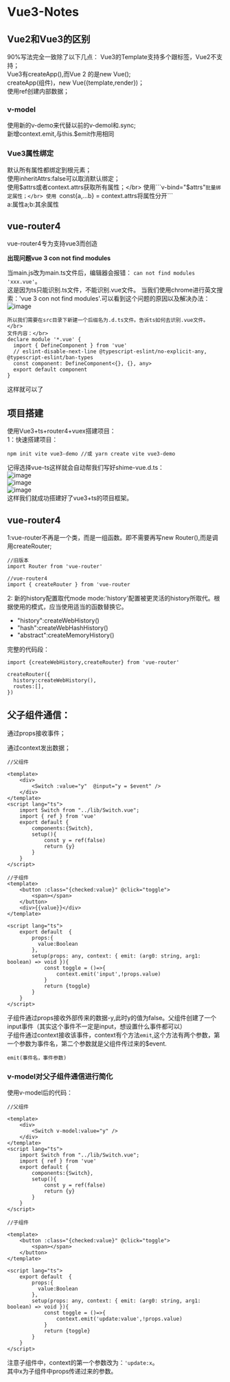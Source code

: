 # Vue3-Notes

## Vue2和Vue3的区别

90%写法完全一致除了以下几点：
Vue3的Template支持多个跟标签，Vue2不支持；</br>
Vue3有createApp(),而Vue 2 的是new Vue();</br>
createApp(组件)，new Vue({template,render})；</br>
使用ref创建内部数据；</br>

### v-model

使用新的v-demo来代替以前的v-demol和.sync;</br>
新增context.emit,与this.$emit作用相同

### Vue3属性绑定

默认所有属性都绑定到根元素；</br>
使用inheritAttrs:false可以取消默认绑定；</br>
使用$attrs或者context.attrs获取所有属性；</br>
使用```v-bind="$attrs"```批量绑定属性；</br>
使用 ```const{a,...b} = context.attrs将属性分开```</br>
a:属性a;b:其余属性




## vue-router4
vue-router4专为支持vue3而创造

**出现问题vue 3 con not find modules**

当main.js改为main.ts文件后，编辑器会报错： ``` can not find modules 'xxx.vue' ```。</br>
这是因为ts只能识别.ts文件，不能识别.vue文件。
当我们使用chrome进行英文搜索：'vue 3 con not find modules'.可以看到这个问题的原因以及解决办法：
![image](https://user-images.githubusercontent.com/47940363/140441220-cbe60591-bf90-4ae7-a214-0f4a4a577367.png)
```
所以我们需要在src目录下新建一个后缀名为.d.ts文件。告诉ts如何去识别.vue文件。</br>
文件内容：</br>
declare module '*.vue' {
  import { DefineComponent } from 'vue'
  // eslint-disable-next-line @typescript-eslint/no-explicit-any, @typescript-eslint/ban-types
  const component: DefineComponent<{}, {}, any>
  export default component
}
```
这样就可以了
## 项目搭建
使用Vue3+ts+router4+vuex搭建项目：</br>
1：快速搭建项目：</br>
```
npm init vite vue3-demo //或 yarn create vite vue3-demo
```
记得选择vue-ts这样就会自动帮我们写好shime-vue.d.ts：</br>
![image](https://user-images.githubusercontent.com/47940363/140440400-3ead8c98-6206-4015-a1b2-02da2dd58855.png)</br>
![image](https://user-images.githubusercontent.com/47940363/140440466-4a2a1c06-7213-4757-85d3-aa9137c67d76.png)</br>
![image](https://user-images.githubusercontent.com/47940363/140440488-1d637504-8108-498c-ba1a-a79fd4756b47.png)</br>
这样我们就成功搭建好了vue3+ts的项目框架。</br>

## vue-router4

1:vue-router不再是一个类，而是一组函数。即不需要再写new Router(),而是调用createRouter;</br>
```
//旧版本
import Router from 'vue-router'

//vue-router4
import { createRouter } from 'vue-router
```
2: 新的history配置取代mode
mode:'history'配置被更灵活的history所取代。根据使用的模式，应当使用适当的函数替换它。

* "history":createWebHistory()
* "hash":createWebHashHistory()
* "abstract":createMemoryHistory()

完整的代码段：
```
import {createWebHistory,createRouter} from 'vue-router'

createRouter({
  history:createWebHistory(),
  routes:[],
})
```

## 父子组件通信：

通过props接收事件；

通过context发出数据；

```
//父组件

<template>
    <div>
        <Switch :value="y"  @input="y = $event" />
    </div>
</template>
<script lang="ts">
    import Switch from "../lib/Switch.vue";
    import { ref } from 'vue'
    export default {
        components:{Switch},
        setup(){
            const y = ref(false)
            return {y}
        }
    }
</script>
```

```
//子组件
<template>
    <button :class="{checked:value}" @click="toggle">
        <span></span>
    </button>
    <div>{{value}}</div>
</template>

<script lang="ts">
    export default  {
        props:{
          value:Boolean
        },
        setup(props: any, context: { emit: (arg0: string, arg1: boolean) => void }){
            const toggle = ()=>{
                context.emit('input',!props.value)
            }
            return {toggle}
        }
    }
</script>

```
子组件通过props接收外部传来的数据-y,此时y的值为false。父组件创建了一个input事件（其实这个事件不一定是input，想设置什么事件都可以）</br>
子组件通过context接收该事件，context有个方法```emit```,这个方法有两个参数，第一个参数为事件名，第二个参数就是父组件传过来的$event.
```
emit(事件名，事件参数)
```


### v-model对父子组件通信进行简化

使用v-model后的代码：
```
//父组件

<template>
    <div>
        <Switch v-model:value="y" />
    </div>
</template>
<script lang="ts">
    import Switch from "../lib/Switch.vue";
    import { ref } from 'vue'
    export default {
        components:{Switch},
        setup(){
            const y = ref(false)
            return {y}
        }
    }
</script>
```

```
//子组件

<template>
    <button :class="{checked:value}" @click="toggle">
        <span></span>
    </button>
</template>

<script lang="ts">
    export default  {
        props:{
          value:Boolean
        },
        setup(props: any, context: { emit: (arg0: string, arg1: boolean) => void }){
            const toggle = ()=>{
                context.emit('update:value',!props.value)
            }
            return {toggle}
        }
    }
</script>
```

注意子组件中，context的第一个参数改为：```'update:x```。</br>
其中x为子组件中props传递过来的参数。













































































